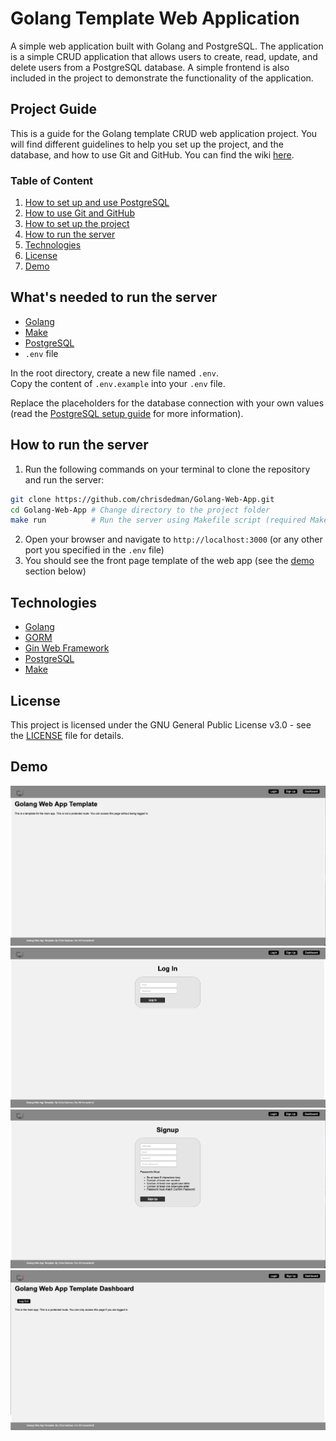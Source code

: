 # Golang Template Web Application
A simple web application built with Golang and PostgreSQL. The application is a simple CRUD application that allows users to create, read, update, and delete users from a PostgreSQL database.
A simple frontend is also included in the project to demonstrate the functionality of the application.

## Project Guide
This is a guide for the Golang template CRUD web application project. You will find different guidelines to help you set up the project, and the database, and how to use Git and GitHub. You can find the wiki [here](https://github.com/chrisdedman/Golang-Web-App/wiki).

### Table of Content
1. [How to set up and use PostgreSQL](https://github.com/chrisdedman/Golang-Web-App/wiki/PostgresSQL-Setup-Guide)
2. [How to use Git and GitHub](https://github.com/chrisdedman/Golang-Web-App/wiki/Git-&-GitHub-Guide)
3. [How to set up the project](#whats-needed-to-run-the-server)
4. [How to run the server](#how-to-run-the-server)
5. [Technologies](#technologies)
6. [License](#license)
7. [Demo](#demo)

## What's needed to run the server
- [Golang](https://golang.org/)
- [Make](https://www.gnu.org/software/make/)
- [PostgreSQL](https://www.postgresql.org/)
- ``.env`` file

In the root directory, create a new file named ``.env``.<br>
Copy the content of ``.env.example`` into your ``.env`` file.

Replace the placeholders for the database connection with your own values (read the [PostgreSQL setup guide](#table-of-content) for more information).

## How to run the server
1. Run the following commands on your terminal to clone the repository and run the server:
```bash
git clone https://github.com/chrisdedman/Golang-Web-App.git
cd Golang-Web-App # Change directory to the project folder
make run          # Run the server using Makefile script (required Make)
```
2. Open your browser and navigate to `http://localhost:3000` (or any other port you specified in the `.env` file)
3. You should see the front page template of the web app (see the [demo](#demo) section below)

## Technologies
- [Golang](https://golang.org/)
- [GORM](https://gorm.io/)
- [Gin Web Framework](https://pkg.go.dev/github.com/gin-gonic/gin#section-readme)
- [PostgreSQL](https://www.postgresql.org/)
- [Make](https://www.gnu.org/software/make/)

## License
This project is licensed under the GNU General Public License v3.0 - see the [LICENSE](LICENSE) file for details.

## Demo

![Golang Web App Homepage](/assets/homepage.png)
![Golang Web App Login Page](/assets/login.png)
![Golang Web App Register Page](/assets/register.png)
![Golang Web App Dashboard Page](/assets/dashboard.png)
